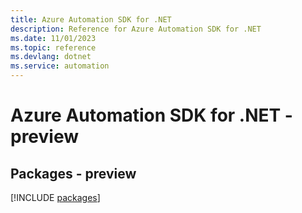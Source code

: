 ```yaml
---
title: Azure Automation SDK for .NET
description: Reference for Azure Automation SDK for .NET
ms.date: 11/01/2023
ms.topic: reference
ms.devlang: dotnet
ms.service: automation
---
```

# Azure Automation SDK for .NET - preview
## Packages - preview
[!INCLUDE [packages](automation-index.md)]